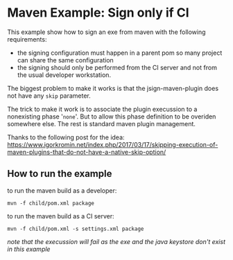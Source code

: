 # Maven Example: Sign only if CI

This example show how to sign an exe from maven with the following requirements:

* the signing configuration must happen in a parent pom so many project can share the same configuration
* the signing should only be performed from the CI server and not from the usual developer workstation.

The biggest problem to make it works is that the jsign-maven-plugin does not have any `skip` parameter.

The trick to make it work is to associate the plugin execussion to a nonexisting phase '`none`'.
But to allow this phase definition to be overiden somewhere else.
The rest is standard maven plugin management.

Thanks to the following post for the idea:
https://www.igorkromin.net/index.php/2017/03/17/skipping-execution-of-maven-plugins-that-do-not-have-a-native-skip-option/

## How to run the example

to run the maven build as a developer:

`mvn -f child/pom.xml package`

to run the maven build as a CI server:

`mvn -f child/pom.xml -s settings.xml package`

_note that the execussion will fail as the exe and the java keystore don't exist in this example_